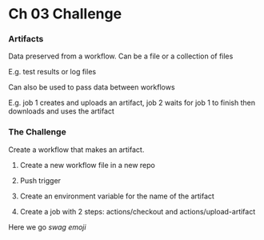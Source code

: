 # Ch 03 Challenge

### Artifacts

Data preserved from a workflow. Can be a file or a collection of files

E.g. test results or log files

Can also be used to pass data between workflows

E.g. job 1 creates and uploads an artifact, job 2 waits for job 1 to finish then downloads and uses the artifact


### The Challenge

Create a workflow that makes an artifact.

1. Create a new workflow file in a new repo

2. Push trigger

3. Create an environment variable for the name of the artifact

4. Create a job with 2 steps: actions/checkout and actions/upload-artifact

Here we go *swag emoji*